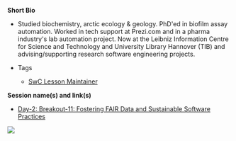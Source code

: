 **Short Bio**

- Studied biochemistry, arctic ecology & geology. PhD'ed in biofilm assay automation. Worked in tech support at Prezi.com and in a pharma industry's lab automation project. Now at the Leibniz Information Centre for Science and Technology and University Library Hannover (TIB) and advising/supporting research software engineering projects.

- Tags
  - [SwC Lesson Maintainer](https://software-carpentry.org/lessons/)

**Session name(s) and link(s)**

- [Day-2: Breakout-11: Fostering FAIR Data and Sustainable Software Practices](https://github.com/carpentries/carpentrycon/tree/master/Sessions/2018-05-31/11-Breakout-11-Fostering-FAIR-Data-And-Sustainable-Software-Practices)

![](https://github.com/carpentries/carpentrycon/blob/master/ShortBio/profile_picture/KatrinLeinweber.jpeg)
